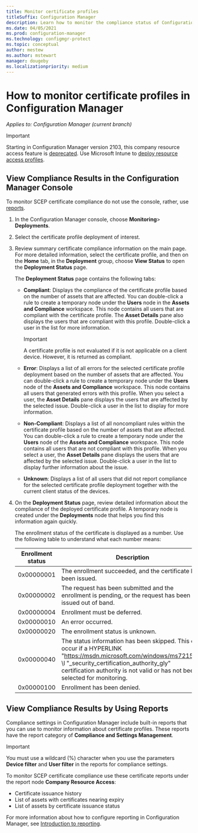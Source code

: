 ```yaml
---
title: Monitor certificate profiles
titleSuffix: Configuration Manager
description: Learn how to monitor the compliance status of Configuration Manager certificate profiles.
ms.date: 04/05/2021
ms.prod: configuration-manager
ms.technology: configmgr-protect
ms.topic: conceptual
author: mestew
ms.author: mstewart
manager: dougeby
ms.localizationpriority: medium
---
```

# How to monitor certificate profiles in Configuration Manager

*Applies to: Configuration Manager (current branch)*

> [!IMPORTANT]
> Starting in Configuration Manager version 2103, this company resource access feature is [deprecated](../../core/plan-design/changes/deprecated/removed-and-deprecated-cmfeatures.md).<!-- 9315387 --> Use Microsoft Intune to [deploy resource access profiles](../../../intune/configuration/device-profiles.md).

##  View Compliance Results in the Configuration Manager Console  

To monitor SCEP certificate compliance  do not use the console, rather, use [reports](#view-compliance-results-by-using-reports). 

1. In the Configuration Manager console, choose **Monitoring**>  **Deployments**.  

2. Select the certificate profile deployment of interest.  

3. Review summary certificate compliance information on the main page. For more detailed information, select the certificate profile, and then on the **Home** tab, in the **Deployment** group, choose **View Status** to open the **Deployment Status** page.  

    The **Deployment Status** page contains the following tabs:  

   -   **Compliant**: Displays the compliance of the certificate profile based on the number of assets that are affected. You can double-click a rule to create a temporary node under the **Users** node in the **Assets and Compliance** workspace. This node contains all users that are compliant with the certificate profile. The **Asset Details** pane also displays the users that are compliant with this profile. Double-click a user in the list for more information.  

       > [!IMPORTANT]  
       >  A certificate profile is not evaluated if it is not applicable on a client device. However, it is returned as compliant.  

   -   **Error**: Displays a list of all errors for the selected certificate profile deployment based on the number of assets that are affected. You can double-click a rule to create a temporary node under the **Users** node of the **Assets and Compliance** workspace. This node contains all users that generated errors with this profile. When you select a user, the **Asset Details** pane displays the users that are affected by the selected issue. Double-click a user in the list to display for more information.  

   -   **Non-Compliant**: Displays a list of all noncompliant rules within the certificate profile based on the number of assets that are affected. You can double-click a rule to create a temporary node under the **Users** node of the **Assets and Compliance** workspace. This node contains all users that are not compliant with this profile. When you select a user, the **Asset Details** pane displays the users that are affected by the selected issue. Double-click a user in the list to display further information about the issue.  

   -   **Unknown**: Displays a list of all users that did not report compliance for the selected certificate profile deployment together with the current client status of the devices.  

4. On the **Deployment Status** page, review detailed information about the compliance of the deployed certificate profile. A temporary node is created under the **Deployments** node that helps you find this information again quickly.  

    The enrollment status of the certificate is displayed as a number. Use the following table to understand what each number means:  


   | Enrollment status |                                                                                                                   Description                                                                                                                   |
   |-------------------|-------------------------------------------------------------------------------------------------------------------------------------------------------------------------------------------------------------------------------------------------|
   |    0x00000001     |                                                                                         The enrollment succeeded, and the certificate has been issued.                                                                                          |
   |    0x00000002     |                                                                    The request has been submitted and the enrollment is pending, or the request has been issued out of band.                                                                    |
   |    0x00000004     |                                                                                                          Enrollment must be deferred.                                                                                                           |
   |    0x00000010     |                                                                                                               An error occurred.                                                                                                                |
   |    0x00000020     |                                                                                                        The enrollment status is unknown.                                                                                                        |
   |    0x00000040     | The status information has been skipped. This can occur if a  HYPERLINK "<https://msdn.microsoft.com/windows/ms721572>" \l "_security_certification_authority_gly" certification authority is not valid or has not been selected for monitoring. |
   |    0x00000100     |                                                                                                           Enrollment has been denied.                                                                                                           |

##  View Compliance Results by Using Reports

Compliance settings in Configuration Manager include built-in reports that you can use to monitor information about certificate profiles. These reports have the report category of **Compliance and Settings Management**.  

> [!IMPORTANT]  
>  You must use a wildcard (%) character when you use the parameters **Device filter** and **User filter** in the reports for compliance settings.  

To monitor SCEP certificate compliance  use these  certificate reports under the report node **Company Resource Access**:  

-   Certificate issuance history  
-   List of assets with certificates nearing expiry  
-   List of assets by certificate issuance status  



 For more information about how to configure reporting in Configuration Manager, see [Introduction to reporting](../../core/servers/manage/introduction-to-reporting.md).  
